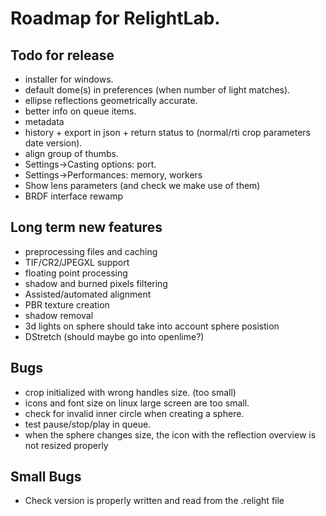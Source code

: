 # Roadmap for RelightLab.


## Todo for release

* installer for windows.
* default dome(s) in preferences (when number of light matches).
* ellipse reflections geometrically accurate.
* better info on queue items.
* metadata
* history + export in json + return status to (normal/rti crop parameters date version).
* align group of thumbs.
* Settings->Casting options: port.
* Settings->Performances: memory, workers
* Show lens parameters (and check we make use of them)
* BRDF interface rewamp

## Long term new features

* preprocessing files and caching
* TIF/CR2/JPEGXL support
* floating point processing
* shadow and burned pixels filtering
* Assisted/automated alignment
* PBR texture creation
* shadow removal
* 3d lights on sphere should take into account sphere posistion
* DStretch (should maybe go into openlime?)

## Bugs
* crop initialized with wrong handles size. (too small)
* icons and font size on linux large screen are too small.
* check for invalid inner circle when creating a sphere.
* test pause/stop/play in queue.
* when the sphere changes size, the icon with the reflection overview is not resized properly

## Small Bugs

* Check version is properly written and read from the .relight file

